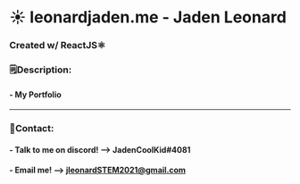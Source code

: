 # :sunny: leonardjaden.me - Jaden Leonard
 ### Created w/ ReactJS⚛️

### 🗒️Description:
#### - My Portfolio
---
### 📧Contact:
#### - Talk to me on discord! --> JadenCoolKid#4081
#### - Email me! --> jleonardSTEM2021@gmail.com
